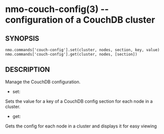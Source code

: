 nmo-couch-config(3) -- configuration of a CouchDB cluster
=========================================================

## SYNOPSIS

    nmo.commands['couch-config'].set(cluster, nodes, section, key, value)
    nmo.commands['couch-config'].get(cluster, nodes, [section])



## DESCRIPTION

Manage the CouchDB configuration.

  - set:

Sets the value for a key of a CouchDB config section for each node in
a cluster.

  - get:

Gets the config for each node in a cluster and displays it for easy
viewing
